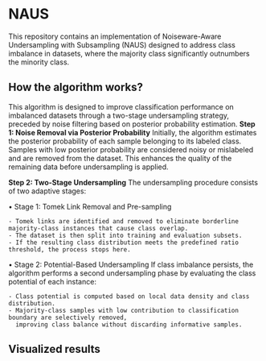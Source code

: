# NAUS
This repository contains an implementation of Noiseware-Aware Undersampling with Subsampling (NAUS) designed to address class imbalance in datasets, where the majority class significantly outnumbers the minority class.
## How the algorithm works?
This algorithm is designed to improve classification performance on imbalanced datasets through a two-stage undersampling strategy, preceded by noise filtering based on posterior probability estimation.
**Step 1: Noise Removal via Posterior Probability**
    Initially, the algorithm estimates the posterior probability of each sample belonging to its labeled class.
  Samples with low posterior probability are considered noisy or mislabeled and are removed from the dataset. This enhances the quality of the remaining data before     undersampling is applied.

**Step 2: Two-Stage Undersampling**
  The undersampling procedure consists of two adaptive stages:

  • Stage 1: Tomek Link Removal and Pre-sampling
  
    - Tomek links are identified and removed to eliminate borderline majority-class instances that cause class overlap.
    - The dataset is then split into training and evaluation subsets.
    - If the resulting class distribution meets the predefined ratio threshold, the process stops here.
  
  • Stage 2: Potential-Based Undersampling
    If class imbalance persists, the algorithm performs a second undersampling phase by evaluating the class potential of each instance:
    
    - Class potential is computed based on local data density and class distribution.
    - Majority-class samples with low contribution to classification boundary are selectively removed, 
      improving class balance without discarding informative samples.
  ## Visualized results
  
